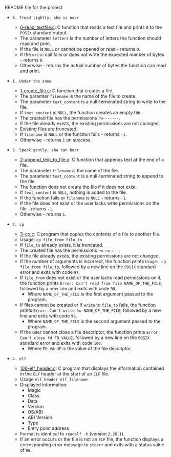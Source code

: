 README file for the project

* `0. Tread lightly, she is near`
  * [0-read_textfile.c](./0-read_textfile.c): C function that reads a text file and
  prints it to the `POSIX` standard output.
  * The parameter `letters` is the number of letters the function should read and print.
  * If the file is `NULL` or cannot be opened or read - returns `0`.
  * If the `write` call fails or does not write the expected number of bytes - returns `0`.
  * Otherwise - returns the actual number of bytes the function can read and print.

* `1. Under the snow`
  * [1-create_file.c](./1-create_file.c): C function that creates a file.
  * The paramter `filename` is the name of the file to create.
  * The parameter `text_content` is a null-terminated string to write to the file.
  * If `text_content` is `NULL`, the function creates an empty file.
  * The created file has the permissions `rw-------`.
  * If the file already exists, the existing permissions are not changed.
  * Existing files are truncated.
  * If `filename` is `NULL` or the funciton fails - returns `-1`.
  * Otherwise - returns `1` on success.

* `2. Speak gently, she can hear`
  * [2-append_text_to_file.c](./2-append_text_to_file.c): C function that appends text at
  the end of a file.
  * The parameter `filename` is the name of the file.
  * The parameter `text_content` is a null-terminated string to append to the file.
  * The function does not create the file if it does not exist.
  * If `text_content` is `NULL`, nothing is added to the file.
  * If the function fails or `filename` is `NULL` - returns `-1`.
  * If the file does not exist or the user lacks write permissions on the file - returns `-1`.
  * Otherwise - returns `1`.

* `3. cp`
  * [3-cp.c](./3-cp.c): C program that copies the contents of a file to another file.
  * Usage: `cp file_from file_to`
  * If `file_to` already exists, it is truncated.
  * The created file has the permissions `rw-rw-r--`.
  * If the file already exists, the existing permissions are not changed.
  * If the number of arguments is incorrect, the function prints `Usage: cp file_from
  file_to`, followed by a new line on the `POSIX` standard error and exits with code `97`.
  * If `file_from` does not exist or the user lacks read permissions on it,
  the function prints `Error: Can't read from file NAME_OF_THE_FILE`, followed by a new
  line and exits with code `98`.
    * Where `NAME_OF_THE_FILE` is the first argument passed to the program.
  * If files cannot be created or if `write` to `file_to` fails, the function prints
  `Error: Can't write to NAME_OF_THE_FILE`, followed by a new line and exits with code `99`.
    * Where `NAME_OF_THE_FILE` is the second argument passed to the program.
  * If the user cannot close a file descriptor, the function prints `Error:
  Can't close fd FD_VALUE`, followed by a new line on the `POSIX` standard
  error and exits with code `100`.
    * Where `FD_VALUE` is the value of the file descriptor.

* `4. elf`
  * [100-elf_header.c](./100-elf_header.c): C program that displays the information contained
  in the `ELF` header at the start of an `ELF` file.
  * Usage `elf_header elf_filename`
  * Displayed information:
    * Magic
    * Class
    * Data
    * Version
    * OS/ABI
    * ABI Version
    * Type
    * Entry point address
  * Format is identical to `readelf -h` (version `2.26.1`).
  * If an error occurs or the file is not an `ELF` file, the function displays a
  corresponding error message to `stderr` and exits with a status value of `98`.
